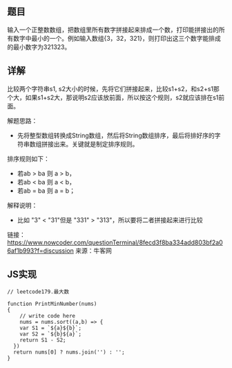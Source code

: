 ## 题目

输入一个正整数数组，把数组里所有数字拼接起来排成一个数，打印能拼接出的所有数字中最小的一个。例如输入数组{3，32，321}，则打印出这三个数字能排成的最小数字为321323。

## 详解 

比较两个字符串s1, s2大小的时候，先将它们拼接起来，比较s1+s2，和s2+s1那个大，如果s1+s2大，那说明s2应该放前面，所以按这个规则，s2就应该排在s1前面。

解题思路：
- 先将整型数组转换成String数组，然后将String数组排序，最后将排好序的字符串数组拼接出来。关键就是制定排序规则。

排序规则如下：
- 若ab > ba 则 a > b，
- 若ab < ba 则 a < b，
- 若ab = ba 则 a = b；

解释说明：
- 比如 "3" < "31"但是 "331" > "313"，所以要将二者拼接起来进行比较

链接：https://www.nowcoder.com/questionTerminal/8fecd3f8ba334add803bf2a06af1b993?f=discussion
来源：牛客网


## JS实现

```
// leetcode179.最大数

function PrintMinNumber(nums)
{
    // write code here
    nums = nums.sort((a,b) => {
    var S1 = `${a}${b}`;
    var S2 = `${b}${a}`;
    return S1 - S2;
  })
  return nums[0] ? nums.join('') : '';
}
```


